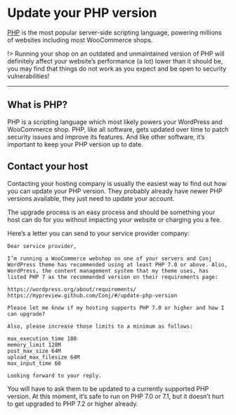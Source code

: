 # Update your PHP version

[PHP](http://www.php.net/) is the most popular server-side scripting language, powering millions of websites including most WooCommerce shops.

!> Running your shop on an outdated and unmaintained version of PHP will definitely affect your website’s performance (a lot) lower than it should be, you may find that things do not work as you expect and be open to security vulnerabilities!

<hr/>

## What is PHP?

PHP is a scripting language which most likely powers your WordPress and WooCommerce shop. PHP, like all software, gets updated over time to patch security issues and improve its features. And like other software, it’s important to keep your PHP version up to date.

## Contact your host

Contacting your hosting company is usually the easiest way to find out how you can update your PHP version. They probably already have newer PHP versions available, they just need to update your account.

The upgrade process is an easy process and should be something your host can do for you without impacting your website or charging you a fee.

Here’s a letter you can send to your service provider company:

```
Dear service provider,

I’m running a WooCommerce webshop on one of your servers and Conj WordPress theme has recommended using at least PHP 7.0 or above. Also, WordPress, the content management system that my theme uses, has listed PHP 7 as the recommended version on their requirements page:

https://wordpress.org/about/requirements/
https://mypreview.github.com/Conj/#/update-php-version

Please let me know if my hosting supports PHP 7.0 or higher and how I can upgrade?

Also, please increase those limits to a minimum as follows:

max_execution_time 180
memory_limit 128M
post_max_size 64M
upload_max_filesize 64M
max_input_time 60

Looking forward to your reply.
```

You will have to ask them to be updated to a currently supported PHP version. At this moment, it’s safe to run on PHP 7.0 or 7.1, but it doesn’t hurt to get upgraded​ to PHP 7.2 or higher already.
